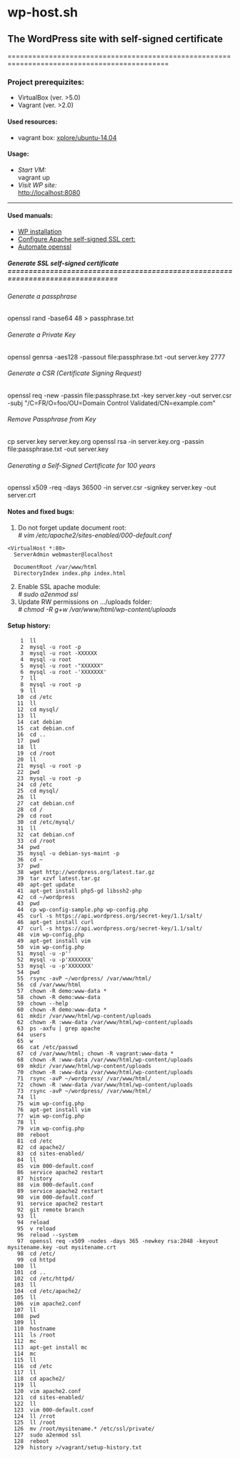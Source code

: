 # wp-host.sh
##  The WordPress site with self-signed certificate
=============================================================================================


### Project prerequizites:
- VirtualBox (ver. >5.0)
- Vagrant (ver. >2.0)

#### Used resources:
- vagrant box: [xplore/ubuntu-14.04](https://app.vagrantup.com/xplore/boxes/ubuntu-14.04)
  
#### Usage:
- _Start VM:_    
   vagrant up  
- _Visit WP site:_  
   [http://localhost:8080](http://localhost:8080)
----------------------------------------------------------------------------------------------

#### Used manuals:
- [WP installation](https://www.digitalocean.com/community/tutorials/how-to-install-wordpress-on-ubuntu-14-04)  
- [Configure Apache self-signed SSL cert:](https://www.sslshopper.com/article-how-to-create-and-install-an-apache-self-signed-certificate.html)  
- [Automate openssl](https://www.shellhacks.com/create-csr-openssl-without-prompt-non-interactive/)  

##### Generate SSL self-signed certificate ===============================================================================
###### Generate a passphrase
openssl rand -base64 48 > passphrase.txt

###### Generate a Private Key
openssl genrsa -aes128 -passout file:passphrase.txt -out server.key 2777

###### Generate a CSR (Certificate Signing Request)
openssl req -new -passin file:passphrase.txt -key server.key -out server.csr \
-subj "/C=FR/O=foo/OU=Domain Control Validated/CN=example.com"

###### Remove Passphrase from Key
cp server.key server.key.org
openssl rsa -in server.key.org -passin file:passphrase.txt -out server.key

###### Generating a Self-Signed Certificate for 100 years
openssl x509 -req -days 36500 -in server.csr -signkey server.key -out server.crt

#### Notes and fixed bugs:
1. Do not forget update document root:  
   _# vim /etc/apache2/sites-enabled/000-default.conf_  
```
<VirtualHost *:80>
  ServerAdmin webmaster@localhost

  DocumentRoot /var/www/html  
  DirectoryIndex index.php index.html  
```  
2. Enable SSL apache module:  
   _# sudo a2enmod ssl_
3. Update RW permissions on .../uploads folder:  
   _# chmod -R g+w /var/www/html/wp-content/uploads_


#### Setup history:  
```
    1  ll
    2  mysql -u root -p
    3  mysql -u root -XXXXXX
    4  mysql -u root 
    5  mysql -u root -"XXXXXX"
    6  mysql -u root -'XXXXXXX'
    7  ll
    8  mysql -u root -p
    9  ll
   10  cd /etc
   11  ll
   12  cd mysql/
   13  ll
   14  cat debian
   15  cat debian.cnf 
   16  cd ..
   17  pwd
   18  ll
   19  cd /root
   20  ll
   21  mysql -u root -p
   22  pwd
   23  mysql -u root -p
   24  cd /etc
   25  cd mysql/
   26  ll
   27  cat debian.cnf 
   28  cd /
   29  cd root
   30  cd /etc/mysql/
   31  ll
   32  cat debian.cnf 
   33  cd /root
   34  pwd
   35  mysql -u debian-sys-maint -p
   36  cd ~
   37  pwd
   38  wget http://wordpress.org/latest.tar.gz
   39  tar xzvf latest.tar.gz
   40  apt-get update
   41  apt-get install php5-gd libssh2-php
   42  cd ~/wordpress
   43  pwd
   44  cp wp-config-sample.php wp-config.php
   45  curl -s https://api.wordpress.org/secret-key/1.1/salt/
   46  apt-get install curl
   47  curl -s https://api.wordpress.org/secret-key/1.1/salt/
   48  vim wp-config.php
   49  apt-get install vim
   50  vim wp-config.php
   51  mysql -u -p''
   52  mysql -u -p'XXXXXXX'
   53  mysql -u -p'XXXXXXX'
   54  pwd
   55  rsync -avP ~/wordpress/ /var/www/html/
   56  cd /var/www/html
   57  chown -R demo:www-data *
   58  chown -R demo:www-data 
   59  chown --help
   60  chown -R demo:www-data *
   61  mkdir /var/www/html/wp-content/uploads
   62  chown -R :www-data /var/www/html/wp-content/uploads
   63  ps -axfu | grep apache
   64  users
   65  w
   66  cat /etc/passwd
   67  cd /var/www/html; chown -R vagrant:www-data *
   68  chown -R :www-data /var/www/html/wp-content/uploads
   69  mkdir /var/www/html/wp-content/uploads
   70  chown -R :www-data /var/www/html/wp-content/uploads
   71  rsync -avP ~/wordpress/ /var/www/html/ 
   72  chown -R :www-data /var/www/html/wp-content/uploads
   73  rsync -avP ~/wordpress/ /var/www/html/
   74  ll
   75  wim wp-config.php
   76  apt-get install vim
   77  wim wp-config.php
   78  ll
   79  vim wp-config.php
   80  reboot
   81  cd /etc
   82  cd apache2/
   83  cd sites-enabled/
   84  ll
   85  vim 000-default.conf 
   86  service apache2 restart 
   87  history
   88  vim 000-default.conf 
   89  service apache2 restart 
   90  vim 000-default.conf 
   91  service apache2 restart 
   92  git remote branch
   93  ll
   94  reload
   95  v reload
   96  reload --system 
   97  openssl req -x509 -nodes -days 365 -newkey rsa:2048 -keyout mysitename.key -out mysitename.crt
   98  cd /etc/
   99  cd httpd
  100  ll
  101  cd ..
  102  cd /etc/httpd/
  103  ll
  104  cd /etc/apache2/
  105  ll
  106  vim apache2.conf 
  107  ll
  108  pwd
  109  ll
  110  hostname
  111  ls /root
  112  mc
  113  apt-get install mc
  114  mc
  115  ll
  116  cd /etc
  117  ll
  118  cd apache2/
  119  ll
  120  vim apache2.conf 
  121  cd sites-enabled/
  122  ll
  123  vim 000-default.conf 
  124  ll /rrot
  125  ll /root
  126  mv /root/mysitename.* /etc/ssl/private/
  127  sudo a2enmod ssl
  128  reboot
  129  history >/vagrant/setup-history.txt
```
